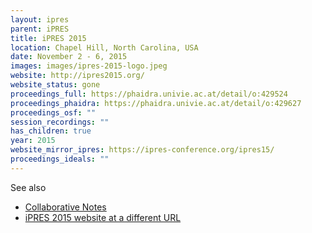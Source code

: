 ```yaml
---
layout: ipres
parent: iPRES
title: iPRES 2015
location: Chapel Hill, North Carolina, USA
date: November 2 - 6, 2015
images: images/ipres-2015-logo.jpeg
website: http://ipres2015.org/
website_status: gone
proceedings_full: https://phaidra.univie.ac.at/detail/o:429524
proceedings_phaidra: https://phaidra.univie.ac.at/detail/o:429627
proceedings_osf: ""
session_recordings: ""
has_children: true
year: 2015
website_mirror_ipres: https://ipres-conference.org/ipres15/
proceedings_ideals: ""
---
```

See also

- [Collaborative Notes](https://zenodo.org/records/2641126)
- [iPRES 2015 website at a different URL](https://ipres2015.web.unc.edu/)
